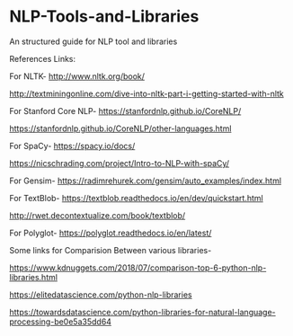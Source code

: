 # NLP-Tools-and-Libraries
An structured guide for NLP tool and libraries


References Links:

For NLTK-
http://www.nltk.org/book/

http://textminingonline.com/dive-into-nltk-part-i-getting-started-with-nltk


For Stanford Core NLP-
https://stanfordnlp.github.io/CoreNLP/

https://stanfordnlp.github.io/CoreNLP/other-languages.html

For SpaCy-
https://spacy.io/docs/

https://nicschrading.com/project/Intro-to-NLP-with-spaCy/

For Gensim-
https://radimrehurek.com/gensim/auto_examples/index.html


For TextBlob-
https://textblob.readthedocs.io/en/dev/quickstart.html

http://rwet.decontextualize.com/book/textblob/


For Polyglot-
https://polyglot.readthedocs.io/en/latest/



Some links for Comparision Between various libraries-

https://www.kdnuggets.com/2018/07/comparison-top-6-python-nlp-libraries.html

https://elitedatascience.com/python-nlp-libraries

https://towardsdatascience.com/python-libraries-for-natural-language-processing-be0e5a35dd64
